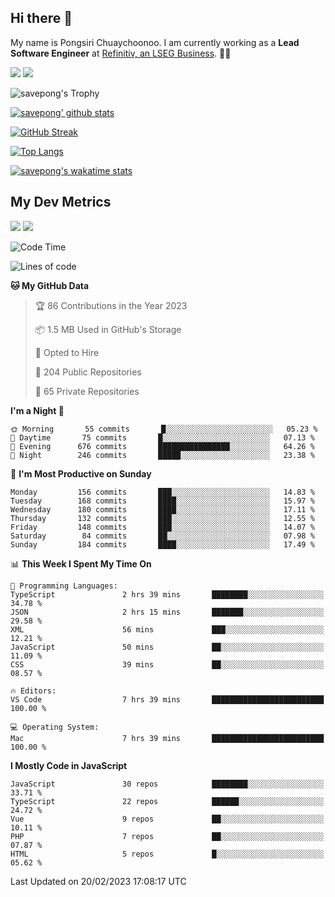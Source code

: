 ## Hi there 👋

My name is Pongsiri Chuaychoonoo. I am currently working as a **Lead Software Engineer** at [Refinitiv, an LSEG Business](https://www.refinitiv.com). 👨‍💻

[<img src="https://img.shields.io/badge/savepong.com-%230077B5.svg?&style=for-the-badge&color=81e6d9" />](https://savepong.com)
[<img src="https://img.shields.io/badge/linkedin-%230077B5.svg?&style=for-the-badge&logo=linkedin&logoColor=white" />](https://www.linkedin.com/in/savepong)

![savepong's Trophy](https://github-profile-trophy.vercel.app/?username=savepong&theme=flat&rank=SECRET,SSS,SS,S,AAA,AA,A&margin-w=15&no-bg=true&no-frame=true)

[![savepong' github stats](https://github-readme-stats.vercel.app/api?username=savepong&show_icons=true&count_private=true&theme=gotham&hide_border=true&bg_color=00000000&text_color=768390FF)](https://savepong.com/posts/stats)

[![GitHub Streak](https://github-readme-streak-stats.herokuapp.com?user=savepong&theme=gotham&hide_border=true&background=00000000&dates=768390FF)](https://savepong.com/posts/stats)

[![Top Langs](https://github-readme-stats.vercel.app/api/top-langs/?username=savepong&layout=compact&langs_count=10&theme=gotham&hide_border=true&bg_color=00000000&text_color=768390FF)](https://savepong.com/posts/stats)

[![savepong's wakatime stats](https://github-readme-stats.vercel.app/api/wakatime?username=@savepong&layout=default&theme=gotham&hide_border=true&bg_color=00000000&text_color=768390FF)](https://savepong.com/posts/stats)

## My Dev Metrics

[![](https://komarev.com/ghpvc/?username=savepong&color=blue&label=Profile%20Views)](https://github.com/savepong)
[![](https://img.shields.io/github/followers/savepong?label=GitHub%20Followers)](https://github.com/savepong)

<!--START_SECTION:waka-->
![Code Time](http://img.shields.io/badge/Code%20Time-1%2C170%20hrs%2038%20mins-blue)

![Lines of code](https://img.shields.io/badge/From%20Hello%20World%20I%27ve%20Written-8%20Million%20lines%20of%20code-blue)

**🐱 My GitHub Data** 

> 🏆 86 Contributions in the Year 2023
 > 
> 📦 1.5 MB Used in GitHub's Storage 
 > 
> 💼 Opted to Hire
 > 
> 📜 204 Public Repositories 
 > 
> 🔑 65 Private Repositories  
 > 
**I'm a Night 🦉** 

```text
🌞 Morning       55 commits       █░░░░░░░░░░░░░░░░░░░░░░░░   05.23 % 
🌆 Daytime       75 commits       █░░░░░░░░░░░░░░░░░░░░░░░░   07.13 % 
🌃 Evening      676 commits       ████████████████░░░░░░░░░   64.26 % 
🌙 Night        246 commits       █████░░░░░░░░░░░░░░░░░░░░   23.38 % 

```
📅 **I'm Most Productive on Sunday** 

```text
Monday         156 commits       ███░░░░░░░░░░░░░░░░░░░░░░   14.83 % 
Tuesday        168 commits       ████░░░░░░░░░░░░░░░░░░░░░   15.97 % 
Wednesday      180 commits       ████░░░░░░░░░░░░░░░░░░░░░   17.11 % 
Thursday       132 commits       ███░░░░░░░░░░░░░░░░░░░░░░   12.55 % 
Friday         148 commits       ███░░░░░░░░░░░░░░░░░░░░░░   14.07 % 
Saturday        84 commits       ██░░░░░░░░░░░░░░░░░░░░░░░   07.98 % 
Sunday         184 commits       ████░░░░░░░░░░░░░░░░░░░░░   17.49 % 

```


📊 **This Week I Spent My Time On** 

```text
💬 Programming Languages: 
TypeScript               2 hrs 39 mins       ████████░░░░░░░░░░░░░░░░░   34.78 % 
JSON                     2 hrs 15 mins       ███████░░░░░░░░░░░░░░░░░░   29.58 % 
XML                      56 mins             ███░░░░░░░░░░░░░░░░░░░░░░   12.21 % 
JavaScript               50 mins             ██░░░░░░░░░░░░░░░░░░░░░░░   11.09 % 
CSS                      39 mins             ██░░░░░░░░░░░░░░░░░░░░░░░   08.57 % 

🔥 Editors: 
VS Code                  7 hrs 39 mins       █████████████████████████   100.00 % 

💻 Operating System: 
Mac                      7 hrs 39 mins       █████████████████████████   100.00 % 

```

**I Mostly Code in JavaScript** 

```text
JavaScript               30 repos            ████████░░░░░░░░░░░░░░░░░   33.71 % 
TypeScript               22 repos            ██████░░░░░░░░░░░░░░░░░░░   24.72 % 
Vue                      9 repos             ██░░░░░░░░░░░░░░░░░░░░░░░   10.11 % 
PHP                      7 repos             ██░░░░░░░░░░░░░░░░░░░░░░░   07.87 % 
HTML                     5 repos             █░░░░░░░░░░░░░░░░░░░░░░░░   05.62 % 

```



 Last Updated on 20/02/2023 17:08:17 UTC
<!--END_SECTION:waka-->

<!--
**savepong/savepong** is a ✨ _special_ ✨ repository because its `README.md` (this file) appears on your GitHub profile.

Here are some ideas to get you started:

- 🔭 I’m currently working on WebComponents and TypeScript.
- 🌱 I’m currently learning ...
- 👯 I’m looking to collaborate on ...
- 🤔 I’m looking for help with ...
- 💬 Ask me about ...
- 📫 How to reach me: ...
- 😄 Pronouns: ...
- ⚡ Fun fact: ...
-->
